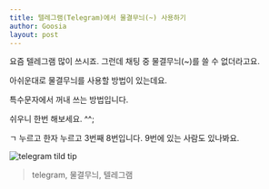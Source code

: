 ```yaml
---
title: 텔레그램(Telegram)에서 물결무늬(~) 사용하기
author: Goosia
layout: post
---
```


요즘 텔레그램 많이 쓰시죠.
그런데 채팅 중 물결무늬(~)를 쓸 수 없더라고요.

아쉬운대로 물결무늬를 사용할 방법이 있는데요.

특수문자에서 꺼내 쓰는 방법입니다.

쉬우니 한번 해보세요. ^^;

ㄱ 누르고 한자 누르고 3번째 8번입니다. 9번에 있는 사람도 있나봐요.

<img src="{{ 'assets/images/post04-pic01.png' | relative_url }}" alt="telegram tild tip" />

<blockquote>telegram, 물결무늬, 텔레그램</blockquote>